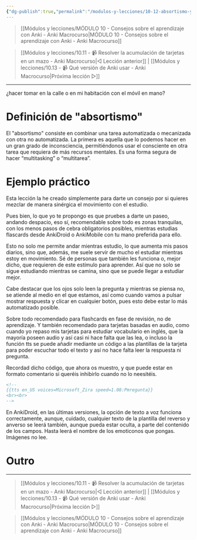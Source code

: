 ```yaml
---
{"dg-publish":true,"permalink":"/modulos-y-lecciones/10-12-absortismo-y-anki-anki-macrocurso/","noteIcon":"","updated":"2024-05-15T22:20:31.617+02:00"}
---
```



> [[Módulos y lecciones/MÓDULO 10 - Consejos sobre el aprendizaje con Anki - Anki Macrocurso\|MÓDULO 10 - Consejos sobre el aprendizaje con Anki - Anki Macrocurso]]

> [[Módulos y lecciones/10.11 - 📹 Resolver la acumulación de tarjetas en un mazo - Anki Macrocurso\|◁ Lección anterior]] | [[Módulos y lecciones/10.13 - 📹 Qué versión de Anki usar - Anki Macrocurso\|Próxima lección ▷]]

---

¿hacer tomar en la calle o en mi habitación con el móvil en mano?

# Definición de "absortismo"
El "absortismo" consiste en combinar una tarea automatizada o mecanizada con otra no automatizada. La primera es aquella que lo podemos hacer en un gran grado de inconsciencia, permitiéndonos usar el consciente en otra tarea que requiera de más recursos mentales. Es una forma segura de hacer “multitasking” o “multitarea”.

# Ejemplo práctico
Esta lección la he creado simplemente para darte un consejo por si quieres mezclar de manera sinérgica el movimiento con el estudio.

Pues bien, lo que yo te propongo es que pruebes a darte un paseo, andando despacio, eso sí, recomendable sobre todo es zonas tranquilas, con los menos pasos de cebra obligatorios posibles, mientras estudias flascards desde AnkiDroid o AnkiMobile con tu mano preferida para ello.

Esto no solo me permite andar mientras estudio, lo que aumenta mis pasos diarios, sino que, además, me suele servir de mucho el estudiar mientras estoy en movimiento. Sé de personas que también les funciona o, mejor dicho, que requieren de este estímulo para aprender. Así que no solo se sigue estudiando mientras se camina, sino que se puede llegar a estudiar mejor.

Cabe destacar que los ojos solo leen la pregunta y mientras se piensa no, se atiende al medio en el que estamos, así como cuando vamos a pulsar mostrar respuesta y clicar en cualquier botón, pues esto debe estar lo más automatizado posible.

Sobre todo recomendado para flashcards en fase de revisión, no de aprendizaje. Y también recomendado para tarjetas basadas en audio, como cuando yo repaso mis tarjetas para estudiar vocabulario en inglés, que la mayoría poseen audio y así casi ni hace falta que las lea, o incluso la función tts se puede añadir mediante un código a las plantillas de la tarjeta para poder escuchar todo el texto y así no hace falta leer la respuesta ni pregunta. 

Recordad dicho código, que ahora os muestro, y que puede estar en formato comentario si queréis inhibirlo cuando no lo neesitéis.

```HTML
<!--
{{tts en_US voices=Microsoft_Zira speed=1.08:Pmregunta}}
<br><br>
-->
```

En AnkiDroid, en las últimas versiones, la opción de texto a voz funciona correctamente, aunque, cuidado, cualquier texto de la plantilla del reverso y anverso se leerá también, aunque pueda estar oculta, a parte del contenido de los campos. Hasta leerá el nombre de los emoticonos que pongas. Imágenes no lee.

# Outro

---

> [[Módulos y lecciones/10.11 - 📹 Resolver la acumulación de tarjetas en un mazo - Anki Macrocurso\|◁ Lección anterior]] | [[Módulos y lecciones/10.13 - 📹 Qué versión de Anki usar - Anki Macrocurso\|Próxima lección ▷]]

> [[Módulos y lecciones/MÓDULO 10 - Consejos sobre el aprendizaje con Anki - Anki Macrocurso\|MÓDULO 10 - Consejos sobre el aprendizaje con Anki - Anki Macrocurso]]
